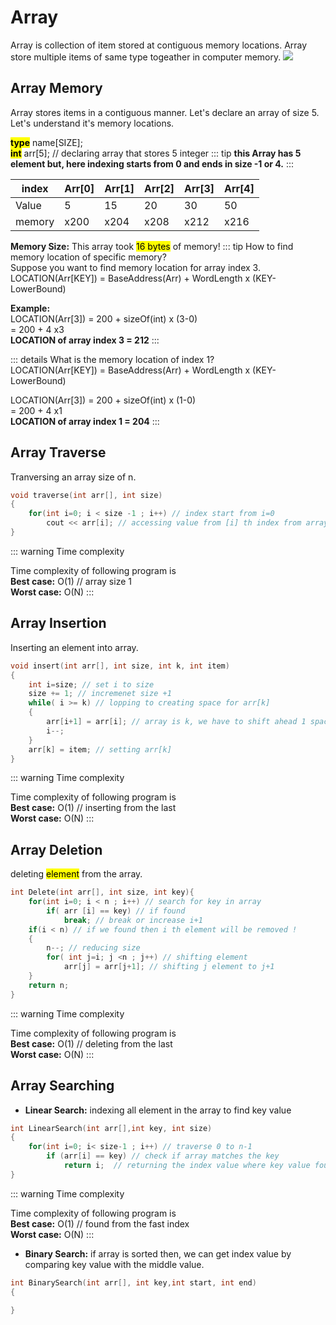 # Array
Array is collection of item stored at contiguous memory locations. Array store multiple items of same type togeather in computer memory.
![](https://media.geeksforgeeks.org/wp-content/uploads/array-2.png)

## Array Memory

Array stores items in a contiguous manner. Let's declare an array of size 5. Let's understand it's memory locations.

<mark>**type**</mark> name[SIZE];<br>
<mark>**int**</mark> arr[5]; // declaring array that stores 5 integer
::: tip
**this Array has 5 element but, here indexing starts from 0 and ends in size -1 or 4.**
:::


|index|Arr[0]| Arr[1] | Arr[2] | Arr[3] | Arr[4] |
|----|------|---------|--------|-------|--------|
|Value| 5   | 15    |   20 | 30 | 50 |
|memory| x200| x204 | x208 | x212 | x216 |

**Memory Size:** 
This array took <mark>16 bytes</mark> of memory!
::: tip How to find memory location of specific memory?
<br>
Suppose you want to find memory location for array index 3. 
 LOCATION(Arr[KEY]) = BaseAddress(Arr) + WordLength x (KEY-LowerBound)

 **Example:** <br>
 LOCATION(Arr[3]) = 200 + sizeOf(int) x (3-0) <br>
                  = 200 + 4 x3 <br>
**LOCATION of array index 3 = 212**
:::

::: details What is the memory location of index 1?
<br>
 LOCATION(Arr[KEY]) = BaseAddress(Arr) + WordLength x (KEY-LowerBound)


  LOCATION(Arr[3]) = 200 + sizeOf(int) x (1-0) <br>
                  = 200 + 4 x1 <br>
**LOCATION of array index 1 = 204**
:::
## Array Traverse
Tranversing an array size of n.
``` cpp
void traverse(int arr[], int size)
{
    for(int i=0; i < size -1 ; i++) // index start from i=0 
        cout << arr[i]; // accessing value from [i] th index from array
}
```
::: warning Time complexity

Time complexity of following program is <br>
**Best case:** O(1) // array size 1 <br>
**Worst case:** O(N) 
:::
## Array Insertion
Inserting an element into array.
``` cpp
void insert(int arr[], int size, int k, int item)
{
    int i=size; // set i to size
    size += 1; // incremenet size +1
    while( i >= k) // lopping to creating space for arr[k]
    {
        arr[i+1] = arr[i]; // array is k, we have to shift ahead 1 space for arr[k]
        i--;
    }
    arr[k] = item; // setting arr[k]
}
```

::: warning Time complexity

Time complexity of following program is <br>
**Best case:** O(1) // inserting from the last <br>
**Worst case:** O(N) 
:::

## Array Deletion
deleting <mark>element</mark> from the array.

``` cpp
int Delete(int arr[], int size, int key){
    for(int i=0; i < n ; i++) // search for key in array
        if( arr [i] == key) // if found
            break; // break or increase i+1
    if(i < n) // if we found then i th element will be removed !
    {
        n--; // reducing size
        for( int j=i; j <n ; j++) // shifting element
            arr[j] = arr[j+1]; // shifting j element to j+1 
    }
    return n;
}
```
::: warning Time complexity

Time complexity of following program is <br>
**Best case:** O(1) // deleting from the last <br>
**Worst case:** O(N) 
:::
## Array Searching
- **Linear Search:** indexing  all element in the array to find key value
``` cpp
int LinearSearch(int arr[],int key, int size)
{
    for(int i=0; i< size-1 ; i++) // traverse 0 to n-1
        if (arr[i] == key) // check if array matches the key
            return i;  // returning the index value where key value found
}
```
::: warning Time complexity

Time complexity of following program is <br>
**Best case:** O(1) // found from the fast index<br>
**Worst case:** O(N) 
:::
- **Binary Search:** if array is sorted then, we can get index value by comparing key value with the middle value.
``` cpp
int BinarySearch(int arr[], int key,int start, int end)
{

}
```